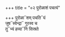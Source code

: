 +++
title = "०२ पुरोळाशं पचत्यं"

+++
पुरोळा᳓शम् पचति᳓यं  
जुष᳓स्वेन्द्रा᳓ गुरस्व च  
तु᳓भ्यं हव्या᳓नि सिस्रते